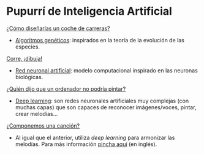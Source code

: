 # Pupurrí de Inteligencia Artificial

[¿Cómo diseñarías un coche de carreras?](https://rednuht.org/genetic_cars_2/)

- [Algoritmos genéticos](https://es.wikipedia.org/wiki/Algoritmo_gen%C3%A9tico): inspirados en la teoría de la evolución de las especies.

[Corre, ¡dibuja!](https://quickdraw.withgoogle.com/)
- [Red neuronal artificial](https://es.wikipedia.org/wiki/Red_neuronal_artificial): modelo computacional inspirado en las neuronas biológicas.

[¿Quién dijo que un ordenador no podría pintar?](https://deepdreamgenerator.com/#gallery)
- [Deep learning](https://es.wikipedia.org/wiki/Aprendizaje_profundo): son redes neuronales artificiales muy complejas (con muchas capas) que son capaces de reconocer imágenes/voces, pintar, crear melodías...

[¿Componemos una canción?](https://www.google.com/doodles/celebrating-johann-sebastian-bach)
- Al igual que el anterior, utiliza _deep learning_ para armonizar las melodías. Para más información [pincha aquí](https://magenta.tensorflow.org/coconet) (en inglés).

